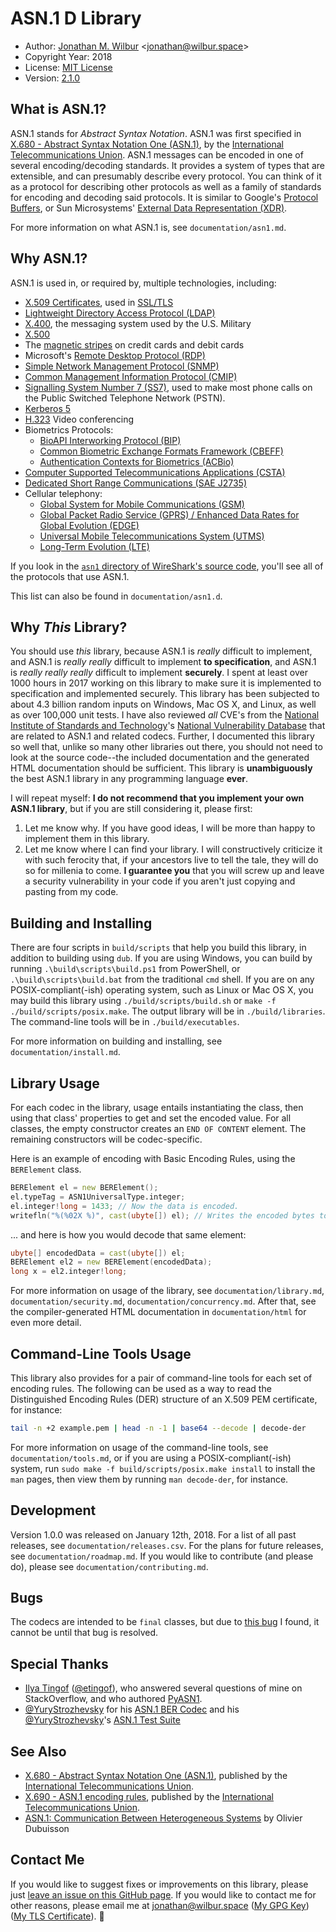 # ASN.1 D Library

* Author: [Jonathan M. Wilbur](https://jonathan.wilbur.space) <[jonathan@wilbur.space](mailto:jonathan@wilbur.space)>
* Copyright Year: 2018
* License: [MIT License](https://mit-license.org/)
* Version: [2.1.0](https://semver.org/)

## What is ASN.1?

ASN.1 stands for *Abstract Syntax Notation*. ASN.1 was first specified in
[X.680 - Abstract Syntax Notation One (ASN.1)](https://www.itu.int/rec/T-REC-X.680/en),
by the [International Telecommunications Union](https://www.itu.int/en/pages/default.aspx).
ASN.1 messages can be encoded in one of several encoding/decoding standards.
It provides a system of types that are extensible, and can presumably describe
every protocol. You can think of it as a protocol for describing other protocols
as well as a family of standards for encoding and decoding said protocols.
It is similar to Google's [Protocol Buffers](https://developers.google.com/protocol-buffers/),
or Sun Microsystems' [External Data Representation (XDR)](https://tools.ietf.org/html/rfc1014).

For more information on what ASN.1 is, see `documentation/asn1.md`.

## Why ASN.1?

ASN.1 is used in, or required by, multiple technologies, including:

* [X.509 Certificates](https://www.itu.int/rec/T-REC-X.509-201610-I/en), used in [SSL/TLS](https://tools.ietf.org/html/rfc5246)
* [Lightweight Directory Access Protocol (LDAP)](https://www.ietf.org/rfc/rfc4511.txt)
* [X.400](https://www.itu.int/rec/T-REC-X.400/en), the messaging system used by the U.S. Military
* [X.500](https://www.itu.int/rec/T-REC-X.500-201610-I/en)
* The [magnetic stripes](https://www.iso.org/standard/43317.html) on credit cards and debit cards
* Microsoft's [Remote Desktop Protocol (RDP)](https://msdn.microsoft.com/en-us/library/mt242409.aspx)
* [Simple Network Management Protocol (SNMP)](https://www.ietf.org/rfc/rfc1157.txt)
* [Common Management Information Protocol (CMIP)](https://www.itu.int/rec/T-REC-X.711/en)
* [Signalling System Number 7 (SS7)](https://www.itu.int/rec/T-REC-Q.700-199303-I/en),
  used to make most phone calls on the Public Switched Telephone Network (PSTN).
* [Kerberos 5](https://tools.ietf.org/html/rfc4120)
* [H.323](https://www.itu.int/rec/T-REC-H.323-200912-I/en) Video conferencing
* Biometrics Protocols:
  * [BioAPI Interworking Protocol (BIP)](https://www.iso.org/standard/43611.html)
  * [Common Biometric Exchange Formats Framework (CBEFF)](http://nvlpubs.nist.gov/nistpubs/Legacy/IR/nistir6529-a.pdf)
  * [Authentication Contexts for Biometrics (ACBio)](https://www.iso.org/standard/41531.html)
* [Computer Supported Telecommunications Applications (CSTA)](https://www.ecma-international.org/activities/Communications/TG11/cstaIII.htm)
* [Dedicated Short Range Communications (SAE J2735)](http://standards.sae.org/j2735_200911/)
* Cellular telephony:
  * [Global System for Mobile Communications (GSM)](http://www.ttfn.net/techno/smartcards/gsm11-11.pdf)
  * [Global Packet Radio Service (GPRS) / Enhanced Data Rates for Global Evolution (EDGE)](http://www.3gpp.org/technologies/keywords-acronyms/102-gprs-edge)
  * [Universal Mobile Telecommunications System (UTMS)](http://www.3gpp.org/DynaReport/25-series.htm)
  * [Long-Term Evolution (LTE)](http://www.3gpp.org/technologies/keywords-acronyms/98-lte)

If you look in the
[`asn1` directory of WireShark's source code](https://github.com/wireshark/wireshark/tree/master/epan/dissectors/asn1),
you'll see all of the protocols that use ASN.1.

This list can also be found in `documentation/asn1.d`.

## Why *This* Library?

You should use *this* library, because ASN.1 is _really_ difficult to implement,
and ASN.1 is _really_ _really_ difficult to implement **to specification**, and
ASN.1 is _really_ _really_ _really_ difficult to implement **securely**. I spent
at least over 1000 hours in 2017 working on this library to make sure it is
implemented to specification and implemented securely. This library has been
subjected to about 4.3 billion random inputs on Windows, Mac OS X, and Linux,
as well as over 100,000 unit tests. I have also reviewed _all_ CVE's from the
[National Institute of Standards and Technology](https://www.nist.gov/)'s
[National Vulnerability Database](https://nvd.nist.gov/) that are related to
ASN.1 and related codecs. Further, I documented this library so well that,
unlike so many other libraries out there, you should not need to look at the
source code--the included documentation and the generated HTML documentation
should be sufficient. This library is **unambiguously** the best ASN.1 library
in any programming language **ever**.

I will repeat myself: **I do not recommend that you implement your own ASN.1 library**,
but if you are still considering it, please first:

1. Let me know why. If you have good ideas, I will be more than happy to implement
them in this library.
1. Let me know where I can find your library. I will constructively criticize it
with such ferocity that, if your ancestors live to tell the tale, they will do so
for millenia to come. **I guarantee you** that you will screw up and leave a
security vulnerability in your code if you aren't just copying and pasting from my code.

## Building and Installing

There are four scripts in `build/scripts` that help you build this library,
in addition to building using `dub`. If you are using Windows, you can build
by running `.\build\scripts\build.ps1` from PowerShell, or `.\build\scripts\build.bat`
from the traditional `cmd` shell. If you are on any POSIX-compliant(-ish)
operating system, such as Linux or Mac OS X, you may build this library using
`./build/scripts/build.sh` or `make -f ./build/scripts/posix.make`. The output
library will be in `./build/libraries`. The command-line tools will be in
`./build/executables`.

For more information on building and installing, see `documentation/install.md`.

## Library Usage

For each codec in the library, usage entails instantiating the class,
then using that class' properties to get and set the encoded value.
For all classes, the empty constructor creates an `END OF CONTENT`
element. The remaining constructors will be codec-specific.

Here is an example of encoding with Basic Encoding Rules, using the
`BERElement` class.

```d
BERElement el = new BERElement();
el.typeTag = ASN1UniversalType.integer;
el.integer!long = 1433; // Now the data is encoded.
writefln("%(%02X %)", cast(ubyte[]) el); // Writes the encoded bytes to the terminal.
```

... and here is how you would decode that same element:

```d
ubyte[] encodedData = cast(ubyte[]) el;
BERElement el2 = new BERElement(encodedData);
long x = el2.integer!long;
```

For more information on usage of the library, see `documentation/library.md`,
`documentation/security.md`, `documentation/concurrency.md`. After that, see
the compiler-generated HTML documentation in `documentation/html` for even
more detail.

## Command-Line Tools Usage

This library also provides for a pair of command-line tools for each set
of encoding rules. The following can be used as a way to read the
Distinguished Encoding Rules (DER) structure of an X.509 PEM certificate,
for instance:

```bash
tail -n +2 example.pem | head -n -1 | base64 --decode | decode-der
```

For more information on usage of the command-line tools, see
`documentation/tools.md`, or if you are using a POSIX-compliant(-ish)
system, run `sudo make -f build/scripts/posix.make install` to install
the `man` pages, then view them by running `man decode-der`, for instance.

## Development

Version 1.0.0 was released on January 12th, 2018. For a list of all past
releases, see `documentation/releases.csv`. For the plans for future releases,
see `documentation/roadmap.md`. If you would like to contribute (and please do),
please see `documentation/contributing.md`.

## Bugs

The codecs are intended to be `final` classes, but due to
[this bug](https://issues.dlang.org/show_bug.cgi?id=17909) I found, it cannot
be until that bug is resolved.

## Special Thanks

* [Ilya Tingof](https://stackoverflow.com/users/1175029/ilya-etingof) ([@etingof](https://github.com/etingof)), who answered several questions of mine on StackOverflow, and who authored [PyASN1](https://pyasn1.sourceforge.net/).
* [@YuryStrozhevsky](https://github.com/YuryStrozhevsky) for his [ASN.1 BER Codec](https://github.com/YuryStrozhevsky/C-plus-plus-ASN.1-2008-coder-decoder) and his [@YuryStrozhevsky](https://github.com/YuryStrozhevsky)'s [ASN.1 Test Suite](https://github.com/YuryStrozhevsky/ASN1-2008-free-test-suite)

## See Also

* [X.680 - Abstract Syntax Notation One (ASN.1)](https://www.itu.int/rec/T-REC-X.680/en), published by the
[International Telecommunications Union](https://www.itu.int/en/pages/default.aspx).
* [X.690 - ASN.1 encoding rules](https://www.itu.int/rec/T-REC-X.690/en), published by the
[International Telecommunications Union](https://www.itu.int/en/pages/default.aspx).
* [ASN.1: Communication Between Heterogeneous Systems](https://www.oss.com/asn1/resources/books-whitepapers-pubs/dubuisson-asn1-book.PDF) by Olivier Dubuisson

## Contact Me

If you would like to suggest fixes or improvements on this library, please just
[leave an issue on this GitHub page](https://github.com/JonathanWilbur/asn1-d/issues). If you would like to contact me for other reasons,
please email me at [jonathan@wilbur.space](mailto:jonathan@wilbur.space)
([My GPG Key](https://jonathan.wilbur.space/downloads/jonathan@wilbur.space.gpg.pub))
([My TLS Certificate](https://jonathan.wilbur.space/downloads/jonathan@wilbur.space.chain.pem)). :boar: